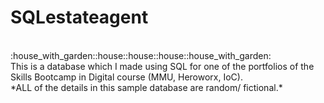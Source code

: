 # SQLestateagent
<br/>
:house_with_garden::house::house::house::house_with_garden:
<br/>
This is a database which I made using SQL for one of the portfolios of the Skills Bootcamp in Digital course (MMU, Heroworx, IoC).
<br/>
*ALL of the details in this sample database are random/ fictional.*

